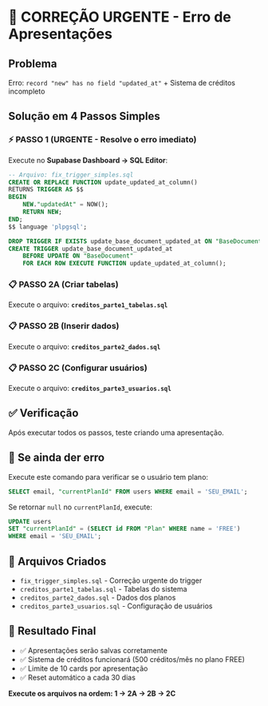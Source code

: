 # 🚨 CORREÇÃO URGENTE - Erro de Apresentações

## Problema
Erro: `record "new" has no field "updated_at"` + Sistema de créditos incompleto

## Solução em 4 Passos Simples

### ⚡ PASSO 1 (URGENTE - Resolve o erro imediato)
Execute no **Supabase Dashboard → SQL Editor**:
```sql
-- Arquivo: fix_trigger_simples.sql
CREATE OR REPLACE FUNCTION update_updated_at_column()
RETURNS TRIGGER AS $$
BEGIN
    NEW."updatedAt" = NOW();
    RETURN NEW;
END;
$$ language 'plpgsql';

DROP TRIGGER IF EXISTS update_base_document_updated_at ON "BaseDocument";
CREATE TRIGGER update_base_document_updated_at 
    BEFORE UPDATE ON "BaseDocument" 
    FOR EACH ROW EXECUTE FUNCTION update_updated_at_column();
```

### 📋 PASSO 2A (Criar tabelas)
Execute o arquivo: **`creditos_parte1_tabelas.sql`**

### 📋 PASSO 2B (Inserir dados)
Execute o arquivo: **`creditos_parte2_dados.sql`**

### 📋 PASSO 2C (Configurar usuários)
Execute o arquivo: **`creditos_parte3_usuarios.sql`**

## ✅ Verificação
Após executar todos os passos, teste criando uma apresentação.

## 🔧 Se ainda der erro
Execute este comando para verificar se o usuário tem plano:
```sql
SELECT email, "currentPlanId" FROM users WHERE email = 'SEU_EMAIL';
```

Se retornar `null` no `currentPlanId`, execute:
```sql
UPDATE users 
SET "currentPlanId" = (SELECT id FROM "Plan" WHERE name = 'FREE')
WHERE email = 'SEU_EMAIL';
```

## 📁 Arquivos Criados
- `fix_trigger_simples.sql` - Correção urgente do trigger
- `creditos_parte1_tabelas.sql` - Tabelas do sistema
- `creditos_parte2_dados.sql` - Dados dos planos
- `creditos_parte3_usuarios.sql` - Configuração de usuários

## 🎯 Resultado Final
- ✅ Apresentações serão salvas corretamente
- ✅ Sistema de créditos funcionará (500 créditos/mês no plano FREE)
- ✅ Limite de 10 cards por apresentação
- ✅ Reset automático a cada 30 dias

**Execute os arquivos na ordem: 1 → 2A → 2B → 2C**
